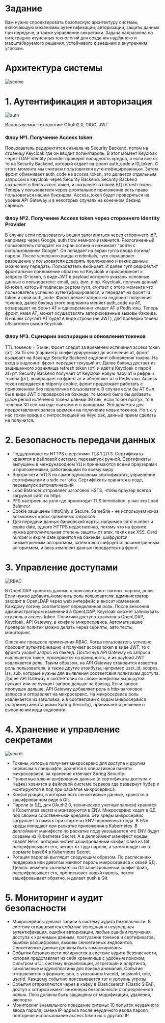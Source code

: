 
# Задание
Вам нужно спроектировать безопасную архитектуру системы, включающую механизмы аутентификации, авторизации, защиты данных при передаче, а также управление секретами. Задача направлена на интеграцию изученных технологий для создания надёжного и масштабируемого решения, устойчивого к внешним и внутренним угрозам.

# Архитектура системы
![sceme](https://github.com/serjteplov/system-design/blob/945ae888a341d7fafaf27dd2ffe0494ebcf34feb/dz5%20-%20security/scheme.jpg)

# 1. Аутентификация и авторизация
![auth](https://github.com/serjteplov/system-design/blob/945ae888a341d7fafaf27dd2ffe0494ebcf34feb/dz5%20-%20security/auth.png)

Используемые технологии: OAuth2.0, OIDC, JWT
### Флоу №1. Получение Access token
Пользователь редиректится сначала на Security Backend, потом на страницу Keycloak где он вводит логин/пароль. В этот момент Keycloak через LDAP identity provider проверят валидность кредов, и если все ок то на Security Backend, который отдает на фронт auth_code и ID_token. С этого момента мы считаем пользователя аутентифицированным. Затем фронт обменивает auth_code на access_token, это делается отдельным запросом к keycloak через Security Backend. Security Backend сохраняет в Redis аксес токен, и сохраняет в своей БД refresh токен. Теперь у пользователя через фронтальное приложение есть право пользоваться нашим бэкэндом. Access_token будет проверяться на уровне API Gateway и в некоторых случаях на конечном бэкэнд сервисе.
### Флоу №2. Получение Access token через стороннего Identity Provider
В случае если пользователь решил залогиниться через стороннего IdP, например через Google, auth flow немного изменится. Разлогиненный пользователь попадает на экран логина и нажимает "войти с использованием Google". Он попадает на экран гугла ввода логина/пароля. После успешного ввода credentials, гугл спрашивает разрешение у пользователя доверять приложению и какие данные можно ему передать. Пользователь выбирает. И далее гугл редиректит фронтальное приложение обратно на Keycloak и присоединяет к запросу ID-token, в виде JWT в payload которого указаны основные данные о пользователе: email, sub, фио, и пр. Keycloak, получив данный id-token, который подписан сертом гугл, считает с этого момента что пользователь успешно аутентифицировался, и передает на фронт Id token и свой auth_code. Фронт делает запрос на эндпоинт получения токенов, далее бэкэнд этого эндпоинта меняет auth_code на AT, возвращает на фронт AT и одновременно кладет AT в Redis кэш. Теперь фронт, имея AT, может осуществлять авторизованные вызовы бэкэнда. В нашем случает AT будет в виде строки (не JWT), для проверки токена обязателен вызов Keycloak.
### Флоу №3. Сценарии экспирации и обновления токенов
TTL токенов = 5 мин. Фронт следит за временем истечения access token (ат). За 15 сек (параметр конфигурируемый) до истечения ат, фронт вызывает на бэкэнде Security Backend эндпоинт обновления токена. На вход в эндпоинт, фронт передает текущий ат. Далее бэкэнд достает из защищенного хранилища refresh token (рт) и идёт в Keycloak с парой ат+рт. Security Backend получает от Keycloak новую пару ат и рефреш токена (рт), возвращает на фронт ат и обновляет ат в Redis кэш. Access токен передаёся в httponly cookie, фронт продолжает работать с приложением без перелогина пользователя.
В случае если бы АТ был бы в виде JWT с проверкой на бэкэнде, то можно было бы добавить grace period истечения токена равный 30 сек, если токен протух, то в течении 30 сек мы еще считаем его валидным. Это делается для предоставления запаса времени на получение новых токенов. Но т.к. у нас токен opaque с интроспекцией на Keycloak, данный прием сделать не получится.

# 2. Безопасность передачи данных
* Поддерживается HTTPS с версиями TLS 1.2/1.3. Сертификаты хранятся в файловой системе, перевыпуск ручной. Сертификаты выпущены в международном УЦ и принимаются всеми браузерами и приложениями, работающими по всему миру
* Внутри сети mTLS на самоподписанных сертификатах, управление сертификатами в side car Istio. Сертификаты хранятся в поде, перевыпуск автоматический
* Load Balancer отправляет заголовок HSTS, чтобы браузер всегда загружал сайт по https
* PFS настроен на узле где происходит TLS termination, у нас это Load Balancer
* Cookie защищены HttpOnly и Secure. SameSite - не используем из-за возможных кросс-доменных запросов
* Для передачи данных банковской карты, например card number и expire date, одного HTTPS недостаточно, потому что на фронте нужна дополнительная степень защиты от атак, таких как XSS. Card number и expire date хранятся на бэкэнде, шифруются симметричным алгоритмом, затем ключ шифруется ассиметричным алгоритмом, и весь комплект данных передается на фронт. 

# 3. Управление доступами
![RBAC](https://github.com/serjteplov/system-design/blob/945ae888a341d7fafaf27dd2ffe0494ebcf34feb/dz5%20-%20security/RBAC.png)

В OpenLDAP хранятся данные о пользователях: логины, пароли, роли. Если нужно добавить/изменить роль пользователя, администратор заходит в OpenLDAP через web интерфейс и вносит изменения. Каждому логину соответсвует определенная роль. После внесения администратором изменений в OpenLDAP, Keycloak сможет записывать эту роль в access token. Политики доступа хранятся в OpenLDAP, Keycloak, API Gateway, в конфиге микросервиса. Автоматизацию проверок политик можно делать через скрипты, авто тесты, мониторинг.

Описание процесса применения RBAC. Когда пользователь успешно проходит аутентификацию и получает access token в виде JWT, то с фронта уходит запрос на бэкэнд. Достигнув API Gateway из запроса извлекается токен, проверяется на валидность, и из payload JWT извлекается роль. Таким образом, на API Gateway становится известна роль пользователя, а также другие атрибуты, например user_id, scopes, iss, sub, которые нужны для выявления соответсвия политикам доступа. Далее API Gateway в соответсвии со своим конфигом маршрутов пускает или не пускает запрос дальше на бэкэнд. Если запрос пропущен дальше, API Gateway добавляет роль в http-заголовок запроса и отправляет на микросервис. На микросервисе роль извлекается из заголовка, и в соответсвии с кодом микросервиса (например аннотациями Spring Security), принимается решение о выполнении кода эндпоинта.

# 4. Хранение и управление секретами
![secret](https://github.com/serjteplov/system-design/blob/945ae888a341d7fafaf27dd2ffe0494ebcf34feb/dz5%20-%20security/Secrets.png)

* Токены, которые получает микросервис для доступа к другим сервисам в ландшафте, хранятся в оперативной памяти микросервиса, за хранение отвечает Spring Security.
* Приватные ключи шифрования данных (и сертификаты доступа к Кафке) хранятся в файловой системе сервера где развернут Кубер и монтируются в под при раскатке микросервиса.
* Конфигурации, в которых есть сенсетивные данные, хранятся в зашифрованном виде в Git.
* Пароли (к БД, для OAuth2.0, технические учетные записи) хранятся в Kubernetes secret и монтируются в ENV. Микросервис ходит в БД под своими собственными кредами. Эти креды микросервис загружает в память при старте из ENV переменных пода. В ENV креды попадают при раскатке приложения в Kubernetes. В деплоймент манифесте по раскатке пода указывается что ENV будут созданы из Kubernetes Secret. А в деплоймент манифест креды кладёт Helm, который читает зашифрованный конфиг файл из Git, расшифровывает его, читает от туда пароли, а затем кладет их в формате base64 в Kubernetes Secret.
* Ротация паролей выглядит следующим образом. По расписанию поддержка или девопсы меняют пароль микросервиса к своей БД . Девопс инженер скачивает из Git зашифрованный конфиг файл, расшифровывает его, прописывает новый пароль, потом зашифровывает обратно, и делает push в Git.


# 5. Мониторинг и аудит безопасности
* Микросервисы делают записи в систему аудита безопасности. В систему отправляются события: успешная и неуспешная аутентификация, ошибки авторизации, любые ошибки получения доступа к хранимым данным, протухание токенов и сертификатов, ошибки расшифровки, вызовы сенсетивных эндпоинтов. Сенсетивные данные должны быть замаскированы
* События безопасности логируются в системе аудита безопасности, которая представляет из себя хранилище с удобным поиском, фильтром и UI, систему визуализации, аггрегации и алёртинга, самописные модули/плагины для поиска аномалий. Событие отправляется в формате json, с указанием traceId, sessionId, role, userId. Каждому событию присваивается тэг и уровень угрозы
* События отправляются через в кафку в Elasticsearch (Elastic SIEM), доступ к которой имеют инженеры безопасности с определенной ролью. Логи должны быть защищены от модификации, удаления, экспорта
* Мониторинг анамального поведение ситемы: 10 попыток неудачного ввода пароля, смена IP-адреса после неудачного ввода пароля, повторное использование access token но с другого IP











